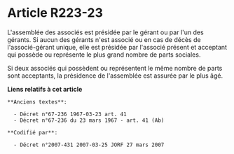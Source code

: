 # Article R223-23

L'assemblée des associés est présidée par le gérant ou par l'un des gérants. Si aucun des gérants n'est associé ou en cas de
décès de l'associé-gérant unique, elle est présidée par l'associé présent et acceptant qui possède ou représente le plus
grand nombre de parts sociales.

Si deux associés qui possèdent ou représentent le même nombre de parts sont acceptants, la présidence de l'assemblée est
assurée par le plus âgé.

**Liens relatifs à cet article**

	**Anciens textes**:

	  - Décret n°67-236 1967-03-23 art. 41
	  - Décret n°67-236 du 23 mars 1967 - art. 41 (Ab)

	**Codifié par**:

	  - Décret n°2007-431 2007-03-25 JORF 27 mars 2007
